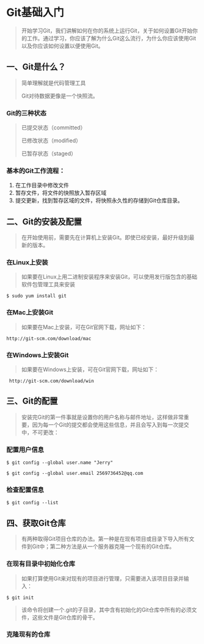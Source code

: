 # Git基础入门

> 开始学习Git，我们讲解如何在你的系统上运行Git，关于如何设置Git开始你的工作。通过学习，你应该了解为什么Git这么流行，为什么你应该使用Git以及你应该如何设置以便使用Git。

## 一、Git是什么？

> 简单理解就是代码管理工具
> 
> Git对待数据更像是一个快照流。

### Git的三种状态

> 已提交状态（committed）
>
> 已修改状态（modified）
>
> 已暂存状态（staged）

### 基本的Git工作流程：

1. 在工作目录中修改文件
2. 暂存文件，将文件的快照放入暂存区域
3. 提交更新，找到暂存区域的文件，将快照永久性的存储到Git仓库目录。


## 二、Git的安装及配置

> 在开始使用前，需要先在计算机上安装Git。即使已经安装，最好升级到最新的版本。

### 在Linux上安装
> 如果要在Linux上用二进制安装程序来安装Git，可以使用发行版包含的基础软件包管理工具来安装

`$ sudo yum install git`
### 在Mac上安装Git
> 如果要在Mac上安装，可在Git官网下载，网址如下：

```http://git-scm.com/download/mac```

### 在Windows上安装Git
> 如果要在Windows上安装，可在Git官网下载，网址如下：

 ` http://git-scm.com/download/win`

## 三、Git的配置

> 安装完Git的第一件事就是设置你的用户名称与邮件地址，这样做非常重要，因为每一个Git的提交都会使用这些信息，并且会写入到每一次提交中，不可更改：

### 配置用户信息

```
$ git config --global user.name "Jerry"

$ git config --global user.email 2569736452@qq.com

```

### 检查配置信息


```
$ git config --list
```

## 四、获取Git仓库

>有两种取得Git项目仓库的办法。第一种是在现有项目或目录下导入所有文件到Git中；第二种方法是从一个服务器克隆一个现有的Git仓库。

### 在现有目录中初始化仓库

> 如果打算使用Git来对现有的项目进行管理，只需要进入该项目目录并输入：

```
$ git init
```

> 该命令将创建一个.git的子目录，其中含有初始化的Git仓库中所有的必须文件，这些文件是Git仓库的骨干。


### 克隆现有的仓库

```git clone 链接
```